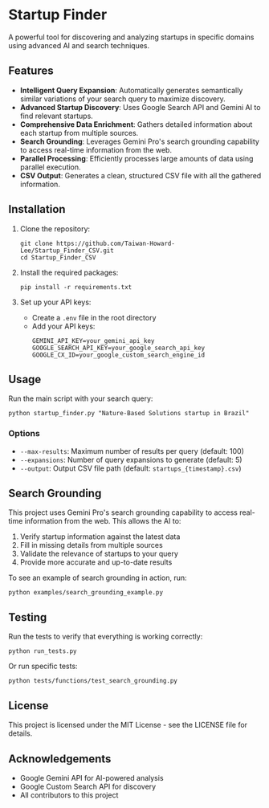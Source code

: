 # Startup Finder

A powerful tool for discovering and analyzing startups in specific domains using advanced AI and search techniques.

## Features

- **Intelligent Query Expansion**: Automatically generates semantically similar variations of your search query to maximize discovery.
- **Advanced Startup Discovery**: Uses Google Search API and Gemini AI to find relevant startups.
- **Comprehensive Data Enrichment**: Gathers detailed information about each startup from multiple sources.
- **Search Grounding**: Leverages Gemini Pro's search grounding capability to access real-time information from the web.
- **Parallel Processing**: Efficiently processes large amounts of data using parallel execution.
- **CSV Output**: Generates a clean, structured CSV file with all the gathered information.

## Installation

1. Clone the repository:
   ```
   git clone https://github.com/Taiwan-Howard-Lee/Startup_Finder_CSV.git
   cd Startup_Finder_CSV
   ```

2. Install the required packages:
   ```
   pip install -r requirements.txt
   ```

3. Set up your API keys:
   - Create a `.env` file in the root directory
   - Add your API keys:
     ```
     GEMINI_API_KEY=your_gemini_api_key
     GOOGLE_SEARCH_API_KEY=your_google_search_api_key
     GOOGLE_CX_ID=your_google_custom_search_engine_id
     ```

## Usage

Run the main script with your search query:

```
python startup_finder.py "Nature-Based Solutions startup in Brazil"
```

### Options

- `--max-results`: Maximum number of results per query (default: 100)
- `--expansions`: Number of query expansions to generate (default: 5)
- `--output`: Output CSV file path (default: `startups_{timestamp}.csv`)

## Search Grounding

This project uses Gemini Pro's search grounding capability to access real-time information from the web. This allows the AI to:

1. Verify startup information against the latest data
2. Fill in missing details from multiple sources
3. Validate the relevance of startups to your query
4. Provide more accurate and up-to-date results

To see an example of search grounding in action, run:

```
python examples/search_grounding_example.py
```

## Testing

Run the tests to verify that everything is working correctly:

```
python run_tests.py
```

Or run specific tests:

```
python tests/functions/test_search_grounding.py
```

## License

This project is licensed under the MIT License - see the LICENSE file for details.

## Acknowledgements

- Google Gemini API for AI-powered analysis
- Google Custom Search API for discovery
- All contributors to this project
